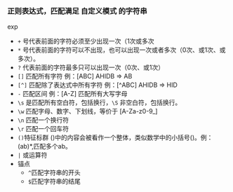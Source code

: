 ### 正则表达式，匹配满足 自定义模式 的字符串

exp
 - `+` 号代表前面的字符必须至少出现一次（1次或多次
 - `*` 号代表前面的字符可以不出现，也可以出现一次或者多次（0次、或1次、或多次）。
 - `?` 代表前面的字符最多只可以出现一次（0次、或1次） 
 - `[]` 匹配所有字符 例：[ABC] AHIDB => AB
 - `[^]` 匹配除了表达式中所有字符 例：[^ABC] AHIDB => HID
 - `-` 匹配区间 例：[A-Z] 匹配所有大写字母
 - `\s` 是匹配所有空白符，包括换行，`\S` 非空白符，包括换行。
 - `\w` 匹配字母、数字、下划线，等价于 [A-Za-z0-9_]
 - `\n` 匹配一个换行符
 - `\r` 匹配一个回车符
 - `()`特征标群 ()中的内容会被看作一个整体，类似数学中的小括号()。例：(ab)*,匹配多个ab。
 - `|` 或运算符
 - 锚点
    - `^`匹配字符串的开头
    - `$`匹配字符串的结尾

